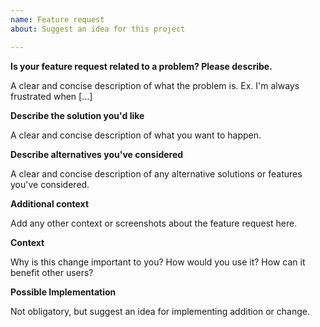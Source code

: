 ```yaml
---
name: Feature request
about: Suggest an idea for this project

---
```


<!--- Provide a general summary of the issue in the Title above -->

**Is your feature request related to a problem? Please describe.**

A clear and concise description of what the problem is. Ex. I'm always frustrated when [...]

**Describe the solution you'd like**

A clear and concise description of what you want to happen.

**Describe alternatives you've considered**

A clear and concise description of any alternative solutions or features you've considered.

**Additional context**

Add any other context or screenshots about the feature request here.

**Context**

Why is this change important to you? How would you use it?
How can it benefit other users?

**Possible Implementation**

Not obligatory, but suggest an idea for implementing addition or change.
